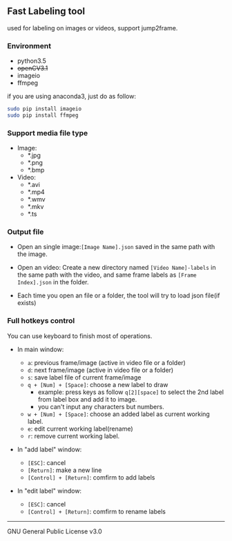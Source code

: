 ## Fast Labeling tool

used for labeling on images or videos, support jump2frame.

### Environment

- python3.5
- ~~openCV3.1~~
- imageio
- ffmpeg

if you are using anaconda3, just do as follow:

```bash
sudo pip install imageio
sudo pip install ffmpeg
```

### Support media file type

- Image: 
    - *.jpg 
    - *.png
    - *.bmp
- Video:
    - *.avi
    - *.mp4
    - *.wmv
    - *.mkv
    - *.ts

### Output file

- Open an single image:`[Image Name].json` saved in the same path with the image.
- Open an video: Create a new directory named `[Video Name]-labels` in the same path with the video, and same frame labels as `[Frame Index].json` in the folder.

- Each time you open an file or a folder, the tool will try to load json file(if exists) 

### Full hotkeys control

You can use keyboard to finish most of operations.

- In main window:
    - `a`: previous frame/image (active in video file or a folder)
    - `d`: next frame/image (active in video file or a folder)
    - `s`: save label file of current frame/image
    - `q + [Num] + [Space]`: choose a new label to draw
        - example: press keys as follow `q[2][space]` to select the 2nd label from label box and add it to image.
        - you can't input any characters but numbers.
    - `w + [Num] + [Space]`: choose an added label as current working label.
    - `e`: edit current working label(rename)
    - `r`: remove current working label.

- In "add label" window:
    - `[ESC]`: cancel
    - `[Return]`: make a new line
    - `[Control] + [Return]`: comfirm to add labels

- In "edit label" window:
    - `[ESC]`: cancel
    - `[Control] + [Return]`: comfirm to rename labels


---
GNU General Public License v3.0